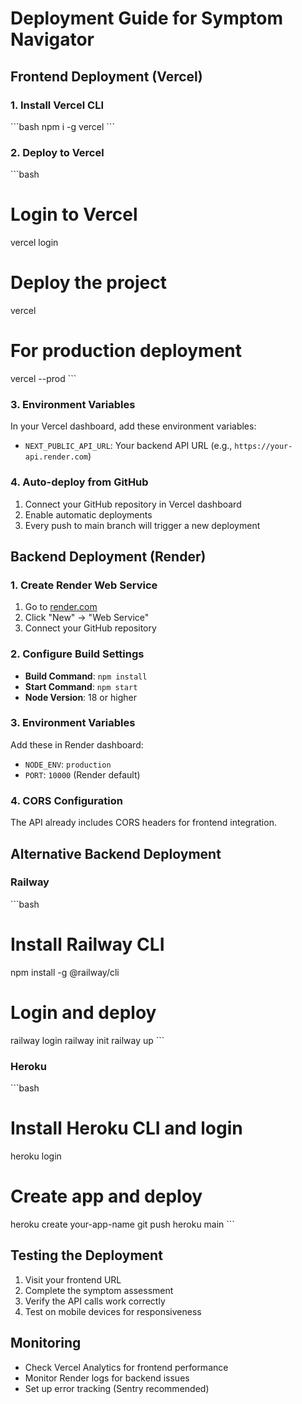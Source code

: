 # Deployment Guide for Symptom Navigator

## Frontend Deployment (Vercel)

### 1. Install Vercel CLI
\`\`\`bash
npm i -g vercel
\`\`\`

### 2. Deploy to Vercel
\`\`\`bash
# Login to Vercel
vercel login

# Deploy the project
vercel

# For production deployment
vercel --prod
\`\`\`

### 3. Environment Variables
In your Vercel dashboard, add these environment variables:
- `NEXT_PUBLIC_API_URL`: Your backend API URL (e.g., `https://your-api.render.com`)

### 4. Auto-deploy from GitHub
1. Connect your GitHub repository in Vercel dashboard
2. Enable automatic deployments
3. Every push to main branch will trigger a new deployment

## Backend Deployment (Render)

### 1. Create Render Web Service
1. Go to [render.com](https://render.com)
2. Click "New" → "Web Service"
3. Connect your GitHub repository

### 2. Configure Build Settings
- **Build Command**: `npm install`
- **Start Command**: `npm start`
- **Node Version**: 18 or higher

### 3. Environment Variables
Add these in Render dashboard:
- `NODE_ENV`: `production`
- `PORT`: `10000` (Render default)

### 4. CORS Configuration
The API already includes CORS headers for frontend integration.

## Alternative Backend Deployment

### Railway
\`\`\`bash
# Install Railway CLI
npm install -g @railway/cli

# Login and deploy
railway login
railway init
railway up
\`\`\`

### Heroku
\`\`\`bash
# Install Heroku CLI and login
heroku login

# Create app and deploy
heroku create your-app-name
git push heroku main
\`\`\`

## Testing the Deployment

1. Visit your frontend URL
2. Complete the symptom assessment
3. Verify the API calls work correctly
4. Test on mobile devices for responsiveness

## Monitoring

- Check Vercel Analytics for frontend performance
- Monitor Render logs for backend issues
- Set up error tracking (Sentry recommended)
